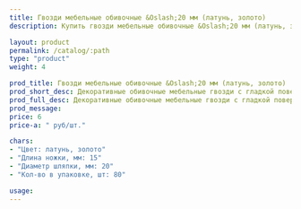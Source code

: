 ```yaml
---
title: Гвозди мебельные обивочные &Oslash;20 мм (латунь, золото)
description: Купить гвозди мебельные обивочные &Oslash;20 мм (латунь, золото) в розницу с доставкой по Москве.

layout: product
permalink: /catalog/:path
type: "product"
weight: 4

prod_title: Гвозди мебельные обивочные &Oslash;20 мм (латунь, золото)
prod_short_desc: Декоративные обивочные мебельные гвозди с гладкой поверхностью. Цвет - латунь, золото.
prod_full_desc: Декоративные обивочные мебельные гвозди с гладкой поверхностью. Цвет - латунь, золото.
prod_message:
price: 6
price-a: " руб/шт."

chars:
- "Цвет: латунь, золото"
- "Длина ножки, мм: 15"
- "Диаметр шляпки, мм: 20"
- "Кол-во в упаковке, шт: 80"

usage:
---
```


